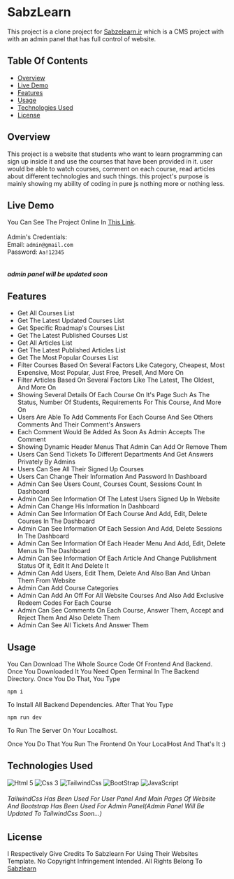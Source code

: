 # SabzLearn

This project is a clone project for [Sabzelearn.ir](https://sabzlearn.ir) which is a CMS project with with an admin panel that has full control of website.

## Table Of Contents

- [Overview](#overview)
- [Live Demo](#live-demo)
- [Features](#features)
- [Usage](#usage)
- [Technologies Used](#technologies-used)
- [License](#license)

## Overview

This project is a website that students who want to learn programming can sign up inside it and use the courses that have been provided in it. user would be able to watch courses, comment on each course, read articles about different technologies and such things. this project's purpose is mainly showing my ability of coding in pure js nothing more or nothing less.

## Live Demo

You Can See The Project Online In [This Link](https://main--amingharibi-sabzlearn.netlify.app/).
<br/>
<br/>
Admin's Credentials:
<br/>
Email: ```admin@gmail.com```
<br/>
Password: ```Aa!12345```
<br/>
<br/>
<br/>
***admin panel will be updated soon***

## Features

- Get All Courses List
- Get The Latest Updated Courses List
- Get Specific Roadmap's Courses List
- Get The Latest Published Courses List
- Get All Articles List
- Get The Latest Published Articles List
- Get The Most Popular Courses List
- Filter Courses Based On Several Factors Like Category, Cheapest, Most Expensive, Most Popular, Just Free, Presell, And More On
- Filter Articles Based On Several Factors Like The Latest, The Oldest, And More On
- Showing Several Details Of Each Course On It's Page Such As The Status, Number Of Students, Requirements For This Course, And More On
- Users Are Able To Add Comments For Each Course And See Others Comments And Their Comment's Answers
- Each Comment Would Be Added As Soon As Admin Accepts The Comment
- Showing Dynamic Header Menus That Admin Can Add Or Remove Them
- Users Can Send Tickets To Different Departments And Get Answers Privately By Admins
- Users Can See All Their Signed Up Courses
- Users Can Change Their Information And Password In Dashboard
- Admin Can See Users Count, Courses Count, Sessions Count In Dashboard
- Admin Can See Information Of The Latest Users Signed Up In Website
- Admin Can Change His Information In Dashboard
- Admin Can See Information Of Each Course And Add, Edit, Delete Courses In The Dashboard
- Admin Can See Information Of Each Session And Add, Delete Sessions In The Dashboard
- Admin Can See Information Of Each Header Menu And Add, Edit, Delete Menus In The Dashboard
- Admin Can See Information Of Each Article And Change Publishment Status Of it, Edit It And Delete It
- Admin Can Add Users, Edit Them, Delete And Also Ban And Unban Them From Website
- Admin Can Add Course Categories
- Admin Can Add An Off For All Website Courses And Also Add Exclusive Redeem Codes For Each Course
- Admin Can See Comments On Each Course, Answer Them, Accept and Reject Them And Also Delete Them
- Admin Can See All Tickets And Answer Them

## Usage
You Can Download The Whole Source Code Of Frontend And Backend. Once You Downloaded It You Need Open Terminal In The Backend Directory.
Once You Do That, You Type
```
npm i
```
To Install All Backend Dependencies.
After That You Type
```
npm run dev
```
To Run The Server On Your Localhost.

Once You Do That You Run The Frontend On Your LocalHost And That's It :)

## Technologies Used

![Html 5](https://img.shields.io/badge/HTML5-E34F26?style=for-the-badge&logo=html5&logoColor=white) ![Css 3](https://img.shields.io/badge/CSS3-1572B6?style=for-the-badge&logo=css3&logoColor=white) ![TailwindCss](https://img.shields.io/badge/Tailwind_CSS-38B2AC?style=for-the-badge&logo=tailwind-css&logoColor=white) ![BootStrap](https://img.shields.io/badge/Bootstrap-563D7C?style=for-the-badge&logo=bootstrap&logoColor=white) ![JavaScript](https://img.shields.io/badge/JavaScript-323330?style=for-the-badge&logo=javascript&logoColor=F7DF1E)
###### TailwindCss Has Been Used For User Panel And Main Pages Of Website And Bootstrap Has Been Used For Admin Panel(Admin Panel Will Be Updated To TailwindCss Soon...)

## License

I Respectively Give Credits To Sabzlearn For Using Their Websites Template. No Copyright Infringement Intended. All Rights Belong To [Sabzlearn](https://sabzlearn.ir)
